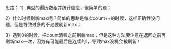 思路：
  1）典型的遍历数组并统计信息，很简单的题；

  2）什么时候刷新max呢？简单的思路是每次count++的时候，这样正确性没问题，但是导致过多的不必要刷新max；

  3）遇到0的时候，把count清零之前刷新max；但是这种方法要注意在返回之前再刷新max一次，因为有可能最后是连续的1，导致max没机会被刷新！
